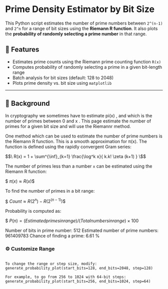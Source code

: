 # Prime Density Estimator by Bit Size

This Python script estimates the number of prime numbers between `2^(n-1)` and `2^n` for a range of bit sizes using the **Riemann R function**. It also plots the **probability of randomly selecting a prime number** in that range.

## 📌 Features

- Estimates prime counts using the Riemann prime counting function `R(x)`
- Computes probability of randomly selecting a prime in a given bit-length range
- Batch analysis for bit sizes (default: 128 to 2048)
- Plots prime density vs. bit size using `matplotlib`

---

## 🧠 Background

In cryptography we sometimes have to estimate pi(x) , and which is the number of primes between 0 and x . This page estimate the number of primes for a given bit size and will use the Riemannr method.

One method which can be used to estimate the number of prime numbers is the Riemann R function. This is a smooth approximation for π(x). The function is defined using the rapidly convergent Gram series:

$$\ R(x) = 1 + \sum^{\inf}_{k=1} \frac{\log^k x}{ k.k! \zeta (k+1) } \$$

The number of primes less than a number `x` can be estimated using the Riemann R function:

$$\ π(x) ≈ R(x) \$$


To find the number of primes in a bit range:

$$\ Count ≈ R(2^n) - R(2^(n-1)) \$$


Probability is computed as:

$$\ P(n) = (Estimated primes in range) / (Total numbers in range) × 100% \$$

Number of bits in prime number:	512
Estimated number of prime numbers:	961409783
Chance of finding a prime:		6.61 %

### ⚙️ Customize Range

```

To change the range or step size, modify:
generate_probability_plot(start_bits=128, end_bits=2048, step=128)

For example, to go from 256 to 1024 with 64-bit steps:
generate_probability_plot(start_bits=256, end_bits=1024, step=64)
```
